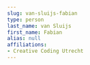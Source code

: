 ```yaml
---
slug: van-sluijs-fabian
type: person
last_name: van Sluijs
first_name: Fabian
alias: null
affiliations:
- Creative Coding Utrecht
---
```


